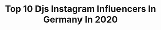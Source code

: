 ---
title: Top 10 Djs Instagram Influencers In Germany In 2020
description: >-
  Find top djs Instagram influencers in Germany in 2020. Most popular hashtags: #stayhome #dj #djlife #berlin.
platform: Instagram
profiles:
  - username: "djmetino"
    fullname: >-
      DJ Metino
    location: "Germany"
    followers: 5527
    engagement: 1304
    commentsToLikes: 0.028869
    avatar: "https://scontent-amt2-1.cdninstagram.com/v/t51.2885-19/s320x320/41260471_1668724056566108_8548815528590835712_n.jpg?_nc_ht=scontent-amt2-1.cdninstagram.com&_nc_ohc=l9XSgdBlDYYAX99v1es&oh=83479a17306c2902d9ee37a8ceef8de6&oe=5EBA5457"
    verified: false
    hashtags: "#maghrebgang, #instatravel, #sapporo, #frompartytoparty"
  - username: "harris_and_ford"
    fullname: >-
      HARRIS & FORD
    location: "Germany"
    followers: 36088
    engagement: 357
    commentsToLikes: 0.016002
    avatar: "https://scontent-ams4-1.cdninstagram.com/v/t51.2885-19/s320x320/83953960_1619782894836575_104758066280398848_n.jpg?_nc_ht=scontent-ams4-1.cdninstagram.com&_nc_ohc=iv8aS1wAtigAX-1pLm_&oh=866c08e9572db53812245024e3ad0693&oe=5EB2779A"
    verified: true
    hashtags: "#harderstyles, #track, #bootshaus, #weeekend"
  - username: "pro_zeiko"
    fullname: >-
      DJ PRO-ZEIKO 🌟🌟🌟
    location: "Germany"
    followers: 22921
    engagement: 207
    commentsToLikes: 0.041765
    avatar: "https://scontent-ams4-1.cdninstagram.com/v/t51.2885-19/s320x320/44389970_2158855124159237_7145914879973523456_n.jpg?_nc_ht=scontent-ams4-1.cdninstagram.com&_nc_ohc=vWb5WxNV-FEAX92OvcT&oh=8dd55d2c3713f21deb24c5a741071307&oe=5EBB6889"
    verified: false
    hashtags: "#nojukebox, #sandstorm, #superherodjs, #genrebndr"
  - username: "djsaywhaat"
    fullname: >-
      𝑺𝑨𝒀 𝑾𝑯𝑨𝑨𝑻
    location: "Germany"
    followers: 8425
    engagement: 378
    commentsToLikes: 0.081742
    avatar: "https://scontent-lhr8-1.cdninstagram.com/v/t51.2885-19/s320x320/89922714_795283160965118_5853660989857202176_n.jpg?_nc_ht=scontent-lhr8-1.cdninstagram.com&_nc_ohc=orWTl6B96psAX_U_E1E&oh=8fa4990eb8affcc92d502054fd392968&oe=5EBB4FA6"
    verified: false
    hashtags: "#hollywoodsbleeding, #rakimallah, #lilpump, #workoutdone"
  - username: "djstephcakes"
    fullname: >-
      DJ 🎂🇩🇴
    location: "Germany"
    followers: 40384
    engagement: 343
    commentsToLikes: 0.058231
    avatar: "https://scontent-lhr8-1.cdninstagram.com/v/t51.2885-19/s320x320/17494899_406099316419103_835437629460709376_a.jpg?_nc_ht=scontent-lhr8-1.cdninstagram.com&_nc_ohc=ri2dSUu9r8IAX8t9Kbm&oh=bd5809d02b6fa79a59a470f5305c9a15&oe=5EBAF126"
    verified: false
    hashtags: "#lecheminduroi, #hoodheritage, #wcw, #liveatfivemix"
  - username: "parookaville"
    fullname: >-
      PAROOKAVILLE
    location: "Germany"
    followers: 147134
    engagement: 246
    commentsToLikes: 0.019248
    avatar: "https://scontent-amt2-1.cdninstagram.com/v/t51.2885-19/s320x320/22157321_1930970440449064_276667808794804224_n.jpg?_nc_ht=scontent-amt2-1.cdninstagram.com&_nc_ohc=LiHk9okmK2MAX_6cieB&oh=0724a4d7da733490a9bd5b8e8ba056cd&oe=5EB44E22"
    verified: true
    hashtags: "#parookaville2020, #parookaville, #savethesummer, #flattenthecurve"
  - username: "shizgarawedding"
    fullname: >-
      ShizGaraStudio
    location: "Germany"
    followers: 7416
    engagement: 676
    commentsToLikes: 0.011313
    avatar: "https://scontent-ams4-1.cdninstagram.com/v/t51.2885-19/s320x320/13388529_281977568815487_520277839_a.jpg?_nc_ht=scontent-ams4-1.cdninstagram.com&_nc_ohc=A0GXGRxJSdIAX-PNbxe&oh=5eb5fb6855334bfd97ab1b8e84fbdd74&oe=5EB2AB34"
    verified: false
    hashtags: "#weddinginmonaco, #hochzeitinmallorca, #hochzeitplanen, #evian"
  - username: "vanessa_sukowski"
    fullname: >-
      Techno ᴰᴶ
    location: "Germany"
    followers: 33531
    engagement: 388
    commentsToLikes: 0.055091
    avatar: "https://scontent-ams4-1.cdninstagram.com/v/t51.2885-19/s320x320/71187251_366751327566022_9188530605019627520_n.jpg?_nc_ht=scontent-ams4-1.cdninstagram.com&_nc_ohc=FoKp8XwATI8AX_ie3sG&oh=94886096a51dcf796f4ce7c9ac24d6c3&oe=5EB51799"
    verified: true
    hashtags: "#watchusplay, #djdiaries, #shadym, #technomusic"
  - username: "i.v.i.ivana"
    fullname: >-
      Ivana
    location: "Germany"
    followers: 6436
    engagement: 810
    commentsToLikes: 0.050267
    avatar: "https://scontent-ams4-1.cdninstagram.com/v/t51.2885-19/s320x320/47582375_1987815321274289_8979455144693334016_n.jpg?_nc_ht=scontent-ams4-1.cdninstagram.com&_nc_ohc=QMokPDfyXSUAX9FnK-y&oh=0cc6409ada4b4cd769dc09b65addeb0c&oe=5EBD4348"
    verified: false
    hashtags: "#berlinerin, #rtl, #power, #dankemama"
  - username: "stereo.express"
    fullname: >-
      STEREO EXPRESS
    location: "Germany"
    followers: 19310
    engagement: 228
    commentsToLikes: 0.060366
    avatar: "https://scontent-lga3-1.cdninstagram.com/v/t51.2885-19/s320x320/66456054_1080899092298818_1721566120806187008_n.jpg?_nc_ht=scontent-lga3-1.cdninstagram.com&_nc_ohc=rOzlL8hEBgsAX9UE0hs&oh=ec0f5268839ee2f01844301c6dfc06d3&oe=5EB9A88A"
    verified: false
    hashtags: "#wintertour, #irisyasisland, #ubud, #stayproductive"
---
